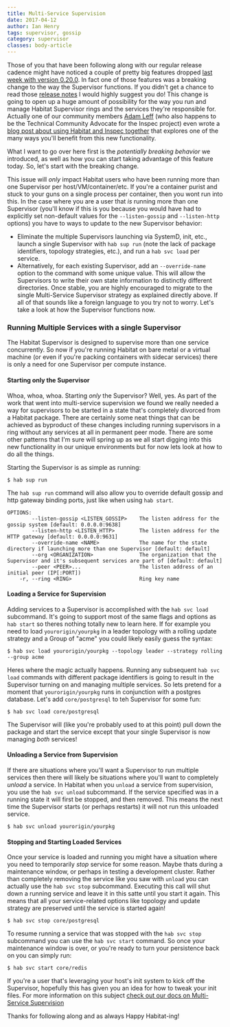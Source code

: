 ```yaml
---
title: Multi-Service Supervision
date: 2017-04-12
author: Ian Henry
tags: supervisor, gossip
category: supervisor
classes: body-article
---
```


Those of you that have been following along with our regular release cadence might have noticed a couple of pretty big features dropped [last week with version 0.20.0](https://forums.habitat.sh/t/habitat-0-20-0-released/317). In fact one of those features was a breaking change to the way the Supervisor functions. If you didn't get a chance to read those [release notes](https://forums.habitat.sh/t/habitat-0-20-0-released/317) I would highly suggest you do! This change is going to open up a huge amount of possibility for the way you run and manage Habitat Supervisor rings and the services they're responsible for. Actually one of our community members [Adam Leff](https://github.com/adamleff) (who also happens to be the Technical Community Advocate for the Inspec project) even wrote a [blog post about using Habitat and Inspec together](https://blog.chef.io/2017/03/30/inspec-habitat-and-continuous-compliance/) that explores one of the many ways you'll benefit from this new functionality.

What I want to go over here first is the *potentially breaking behavior* we introduced, as well as how you can start taking advantage of this feature today. So, let's start with the breaking change.

This issue will *only* impact Habitat users who have been running more than one Supervisor per host/VM/container/etc. If you're a container purist and stuck to your guns on a single process per container, then you wont run into this. In the case where you are a user that *is* running more than one Supervisor (you'll know if this is you because you would have had to explicitly set non-default values for the `--listen-gossip` and `--listen-http` options) you have to ways to update to the new Supervisor behavior:
  * Eliminate the multiple Supervisors launching via SystemD, init, etc., launch a single Supervisor with `hab sup run` (note the lack of package identifiers, topology strategies, etc.), and run a `hab svc load` per service.
  * Alternatively, for each existing Supervisor, add an `--override-name` option to the command with some unique value. This will allow the Supervisors to write their own state information to distinctly different directories. Once stable, you are highly encouraged to migrate to the single Multi-Service Supervisor strategy as explained directly above.
If all of that sounds like a foreign language to you try not to worry. Let's take a look at how the Supervisor functions now.

### Running Multiple Services with a single Supervisor
The Habitat Supervisor is designed to supervise more than one service concurrently. So now if you're running Habitat on bare metal or a virtual machine (or even if you're packing containers with sidecar services) there is only a need for one Supervisor per compute instance.

#### Starting only the Supervisor
Whoa, whoa, whoa. Starting _only_ the Supervisor? Well, yes. As part of the work that went into multi-service supervision we found we really needed a way for supervisors to be started in a state that's completely divorced from a Habitat package. There are certainly some neat things that can be achieved as byproduct of these changes including running supervisors in a ring without any services at all in permanent peer mode. There are some other patterns that I'm sure will spring up as we all start digging into this new functionality in our unique environments but for now lets look at how to do all the things.

Starting the Supervisor is as simple as running:

```shell
$ hab sup run
```

The `hab sup run` command will also allow you to override default gossip and http gateway binding ports, just like when using `hab start`.

```shell
OPTIONS:
        --listen-gossip <LISTEN_GOSSIP>    The listen address for the gossip system [default: 0.0.0.0:9638]
        --listen-http <LISTEN_HTTP>        The listen address for the HTTP gateway [default: 0.0.0.0:9631]
        --override-name <NAME>             The name for the state directory if launching more than one Supervisor [default: default]
        --org <ORGANIZATION>               The organization that the Supervisor and it's subsequent services are part of [default: default]
        --peer <PEER>...                   The listen address of an initial peer (IP[:PORT])
    -r, --ring <RING>                      Ring key name
```

#### Loading a Service for Supervision

Adding services to a Supervisor is accomplished with the `hab svc load` subcommand. It's going to support most of the same flags and options as `hab start` so theres nothing totally new to learn here. If for example you need to load `yourorigin/yourpkg` in a leader topology with a rolling update strategy and a Group of "acme" you could likely easily guess the syntax:

```shell
$ hab svc load yourorigin/yourpkg --topology leader --strategy rolling --group acme
```
Heres where the magic actually happens. Running any subsequent `hab svc load` commands with different package identifiers  is going to result in the Supervisor turning on and managing multiple services. So lets pretend for a moment that `yourorigin/yourpkg` runs in conjunction with a postgres database. Let's add `core/postgresql` to teh Supervisor for some fun:

```shell
$ hab svc load core/postgresql
```
The Supervisor will (like you're probably used to at this point) pull down the package and start the service except that your single Supervisor is now managing *both* services!

#### Unloading a Service from Supervision
If there are situations where you'll want a Supervisor to run multiple services then there will likely be situations where you'll want to completely _unload_ a service. In Habitat when you `unload` a service from supervision, you use the `hab svc unload` subcommand. If the service specified was in a running state it will first be stopped, and then removed. This means the next time the Supervisor starts (or perhaps restarts) it will not run this unloaded service.

```shell
$ hab svc unload yourorigin/yourpkg
```

#### Stopping and Starting Loaded Services
Once your service is loaded and running you might have a situation where you need to temporarily *stop*  service for some reason. Maybe thats during a maintenance window, or perhaps in testing a development cluster. Rather than completely removing the service like you saw with `unload` you can actually use the `hab svc stop` subcommand. Executing this call will shut down a running service and leave it in this satte until you start it again. This means that all your service-related options like topology and update strategy are preserved until the service is started again!

```shell
$ hab svc stop core/postgresql
```
To resume running a service that was stopped with the `hab svc stop` subcommand you can use the `hab svc start` command. So once your maintenance window is over, or you're ready to turn your persistence back on you can simply run:

```shell
$ hab svc start core/redis
```

If you're a user that's leveraging your host's init system to kick off the Supervisor, hopefully this has given you an idea for how to tweak your init files. For more information on this subject [check out our docs on Multi-Service Supervision](/docs/using-habitat/#run-multiple-services-with-one-supervisor)

Thanks for following along and as always Happy Habitat-ing!

